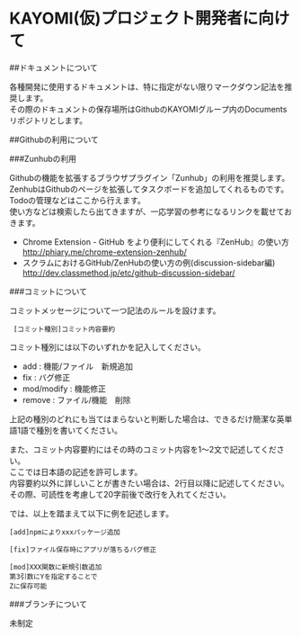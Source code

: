 # KAYOMI(仮)プロジェクト開発者に向けて

##ドキュメントについて  

各種開発に使用するドキュメントは、特に指定がない限りマークダウン記法を推奨します。  
その際のドキュメントの保存場所はGithubのKAYOMIグループ内のDocumentsリポジトリとします。  

##Githubの利用について

###Zunhubの利用

Githubの機能を拡張するブラウザプラグイン「Zunhub」の利用を推奨します。  
ZenhubはGithubのページを拡張してタスクボードを追加してくれるものです。  
Todoの管理などはここから行えます。  
使い方などは検索したら出てきますが、一応学習の参考になるリンクを載せておきます。  

+ Chrome Extension - GitHub をより便利にしてくれる『ZenHub』の使い方  
    http://phiary.me/chrome-extension-zenhub/
+ スクラムにおけるGitHub/ZenHubの使い方の例(discussion-sidebar編)  
    http://dev.classmethod.jp/etc/github-discussion-sidebar/

###コミットについて

コミットメッセージについて一つ記法のルールを設けます。  
```commitMessage
 [コミット種別]コミット内容要約
```
コミット種別には以下のいずれかを記入してください。
+ add : 機能/ファイル　新規追加  
+ fix : バグ修正  
+ mod/modify : 機能修正
+ remove : ファイル/機能　削除  

上記の種別のどれにも当てはまらないと判断した場合は、できるだけ簡潔な英単語1語で種別を書いてください。  

また、コミット内容要約にはその時のコミット内容を1～2文で記述してください。  
ここでは日本語の記述を許可します。  
内容要約以外に詳しいことが書きたい場合は、2行目以降に記述してください。  
その際、可読性を考慮して20字前後で改行を入れてください。  

では、以上を踏まえて以下に例を記述します。
```commitMessage
[add]npmによりxxxパッケージ追加
```
```commitMessage
[fix]ファイル保存時にアプリが落ちるバグ修正
```
```commitMessage
[mod]XXX関数に新規引数追加  
第3引数にYを指定することで  
Zに保存可能  
```

###ブランチについて

未制定
